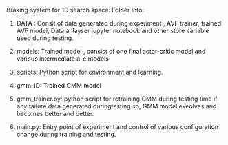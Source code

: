 Braking system for 1D search space:
Folder Info: 
 1. DATA : Consit of data generated during experiment , AVF trainer, trained AVF model, Data anlayser jupyter notebook and other store variable used during testing.   

 2. models: Trained model , consist of one final actor-critic model and various intermediate a-c models

 3. scripts: Python script for environment and learning. 

 4. gmm_1D: Trained GMM model
 
 5. gmm_trainer.py: python script for retraining GMM during testing time if any failure data generated duringtesting so, GMM model eveolves and becomes better and better. 
 
 6. main.py: Entry point of experiment and control of various configuration change during training and testing. 

  
